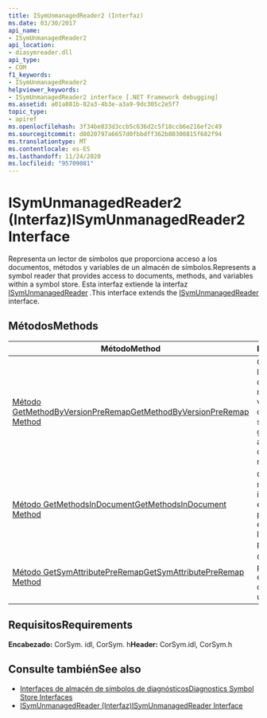 ```yaml
---
title: ISymUnmanagedReader2 (Interfaz)
ms.date: 03/30/2017
api_name:
- ISymUnmanagedReader2
api_location:
- diasymreader.dll
api_type:
- COM
f1_keywords:
- ISymUnmanagedReader2
helpviewer_keywords:
- ISymUnmanagedReader2 interface [.NET Framework debugging]
ms.assetid: a01a881b-82a3-4b3e-a3a9-9dc305c2e5f7
topic_type:
- apiref
ms.openlocfilehash: 3f34be833d3ccb5c636d2c5f18ccb6e216ef2c49
ms.sourcegitcommit: d8020797a6657d0fbbdff362b80300815f682f94
ms.translationtype: MT
ms.contentlocale: es-ES
ms.lasthandoff: 11/24/2020
ms.locfileid: "95709081"
---
```

# <a name="isymunmanagedreader2-interface"></a><span data-ttu-id="d12d7-102">ISymUnmanagedReader2 (Interfaz)</span><span class="sxs-lookup"><span data-stu-id="d12d7-102">ISymUnmanagedReader2 Interface</span></span>

<span data-ttu-id="d12d7-103">Representa un lector de símbolos que proporciona acceso a los documentos, métodos y variables de un almacén de símbolos.</span><span class="sxs-lookup"><span data-stu-id="d12d7-103">Represents a symbol reader that provides access to documents, methods, and variables within a symbol store.</span></span> <span data-ttu-id="d12d7-104">Esta interfaz extiende la interfaz [ISymUnmanagedReader](isymunmanagedreader-interface.md) .</span><span class="sxs-lookup"><span data-stu-id="d12d7-104">This interface extends the [ISymUnmanagedReader](isymunmanagedreader-interface.md) interface.</span></span>  
  
## <a name="methods"></a><span data-ttu-id="d12d7-105">Métodos</span><span class="sxs-lookup"><span data-stu-id="d12d7-105">Methods</span></span>  
  
|<span data-ttu-id="d12d7-106">Método</span><span class="sxs-lookup"><span data-stu-id="d12d7-106">Method</span></span>|<span data-ttu-id="d12d7-107">Descripción</span><span class="sxs-lookup"><span data-stu-id="d12d7-107">Description</span></span>|  
|------------|-----------------|  
|[<span data-ttu-id="d12d7-108">Método GetMethodByVersionPreRemap</span><span class="sxs-lookup"><span data-stu-id="d12d7-108">GetMethodByVersionPreRemap Method</span></span>](isymunmanagedreader2-getmethodbyversionpreremap-method.md)|<span data-ttu-id="d12d7-109">Obtiene un método del lector de símbolos, dado un token de método y un número de versión de edición y continuación.</span><span class="sxs-lookup"><span data-stu-id="d12d7-109">Get a symbol reader method, given a method token and an edit-and-continue version number.</span></span>|  
|[<span data-ttu-id="d12d7-110">Método GetMethodsInDocument</span><span class="sxs-lookup"><span data-stu-id="d12d7-110">GetMethodsInDocument Method</span></span>](isymunmanagedreader2-getmethodsindocument-method.md)|<span data-ttu-id="d12d7-111">Obtiene todos los métodos que tienen información de línea en el documento proporcionado.</span><span class="sxs-lookup"><span data-stu-id="d12d7-111">Gets every method that has line information in the provided document.</span></span>|  
|[<span data-ttu-id="d12d7-112">Método GetSymAttributePreRemap</span><span class="sxs-lookup"><span data-stu-id="d12d7-112">GetSymAttributePreRemap Method</span></span>](isymunmanagedreader2-getsymattributepreremap-method.md)|<span data-ttu-id="d12d7-113">Obtiene un atributo personalizado basado en su nombre.</span><span class="sxs-lookup"><span data-stu-id="d12d7-113">Gets a custom attribute based upon its name.</span></span>|  
  
## <a name="requirements"></a><span data-ttu-id="d12d7-114">Requisitos</span><span class="sxs-lookup"><span data-stu-id="d12d7-114">Requirements</span></span>  

 <span data-ttu-id="d12d7-115">**Encabezado:** CorSym. idl, CorSym. h</span><span class="sxs-lookup"><span data-stu-id="d12d7-115">**Header:** CorSym.idl, CorSym.h</span></span>  
  
## <a name="see-also"></a><span data-ttu-id="d12d7-116">Consulte también</span><span class="sxs-lookup"><span data-stu-id="d12d7-116">See also</span></span>

- [<span data-ttu-id="d12d7-117">Interfaces de almacén de símbolos de diagnósticos</span><span class="sxs-lookup"><span data-stu-id="d12d7-117">Diagnostics Symbol Store Interfaces</span></span>](diagnostics-symbol-store-interfaces.md)
- [<span data-ttu-id="d12d7-118">ISymUnmanagedReader (Interfaz)</span><span class="sxs-lookup"><span data-stu-id="d12d7-118">ISymUnmanagedReader Interface</span></span>](isymunmanagedreader-interface.md)
